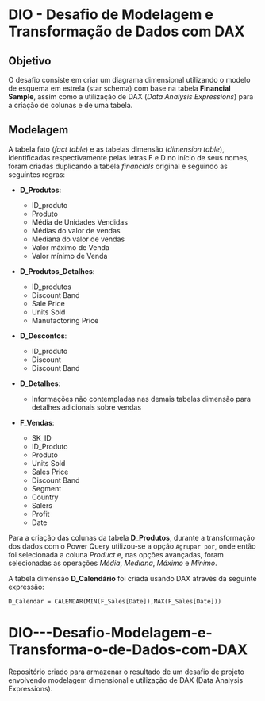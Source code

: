 # DIO - Desafio de Modelagem e Transformação de Dados com DAX

## Objetivo
O desafio consiste em criar um diagrama dimensional utilizando o modelo de esquema em estrela (star schema) com base na tabela **Financial Sample**, assim como a utilização de DAX (*Data Analysis Expressions*) para a criação de colunas e de uma tabela.


## Modelagem
A tabela fato (*fact table*) e as tabelas dimensão (*dimension table*), identificadas respectivamente pelas letras F e D no início de seus nomes, foram criadas duplicando a tabela *financials* original e seguindo as seguintes regras:

- **D_Produtos**: 
  - ID_produto
  - Produto
  - Média de Unidades Vendidas
  - Médias do valor de vendas
  - Mediana do valor de vendas
  - Valor máximo de Venda
  - Valor mínimo de Venda

- **D_Produtos_Detalhes**: 
  - ID_produtos
  - Discount Band
  - Sale Price
  - Units Sold
  - Manufactoring Price

- **D_Descontos**: 
  - ID_produto
  - Discount
  - Discount Band

- **D_Detalhes**: 
  - Informações não contempladas nas demais tabelas dimensão para detalhes adicionais sobre vendas

- **F_Vendas**: 
  - SK_ID
  - ID_Produto
  - Produto
  - Units Sold
  - Sales Price
  - Discount Band
  - Segment
  - Country
  - Salers
  - Profit
  - Date

Para a criação das colunas da tabela **D_Produtos**, durante a transformação dos dados com o Power Query utilizou-se a opção `Agrupar por`, onde então foi selecionada a coluna *Product* e, nas opções avançadas, foram selecionadas as operações *Média*, *Mediana*, *Máximo* e *Mínimo*.

A tabela dimensão **D_Calendário** foi criada usando DAX através da seguinte expressão:

 `D_Calendar = CALENDAR(MIN(F_Sales[Date]),MAX(F_Sales[Date]))`



# DIO---Desafio-Modelagem-e-Transforma-o-de-Dados-com-DAX
Repositório criado para armazenar o resultado de um desafio de projeto envolvendo modelagem dimensional e utilização de DAX (Data Analysis Expressions).
